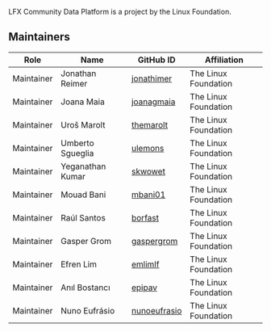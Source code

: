 LFX Community Data Platform is a project by the Linux Foundation.

## Maintainers

| Role             | Name               | GitHub ID                                        | Affiliation          |
| -----------------| ------------------ | -------------------------------------------------| ---------------------|
| Maintainer       | Jonathan Reimer    | [jonathimer](https://github.com/jonathimer)      | The Linux Foundation |
| Maintainer       | Joana Maia         | [joanagmaia](https://github.com/joanagmaia)      | The Linux Foundation |
| Maintainer       | Uroš Marolt        | [themarolt](https://github.com/themarolt)        | The Linux Foundation |
| Maintainer       | Umberto Sgueglia   | [ulemons](https://github.com/ulemons)            | The Linux Foundation |
| Maintainer       | Yeganathan Kumar   | [skwowet](https://github.com/skwowet)            | The Linux Foundation |
| Maintainer       | Mouad Bani         | [mbani01](https://github.com/mbani01)            | The Linux Foundation |
| Maintainer       | Raúl Santos        | [borfast](https://github.com/borfast)            | The Linux Foundation |
| Maintainer       | Gasper Grom        | [gaspergrom](https://github.com/gaspergrom)      | The Linux Foundation |
| Maintainer       | Efren Lim          | [emlimlf](https://github.com/emlimlf)            | The Linux Foundation |
| Maintainer       | Anıl Bostancı      | [epipav](https://github.com/epipav)              | The Linux Foundation |
| Maintainer       | Nuno Eufrásio      | [nunoeufrasio](https://github.com/nunoeufrasio)  | The Linux Foundation |